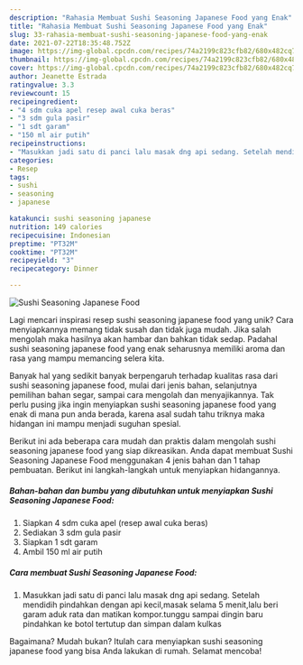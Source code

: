```yaml
---
description: "Rahasia Membuat Sushi Seasoning Japanese Food yang Enak"
title: "Rahasia Membuat Sushi Seasoning Japanese Food yang Enak"
slug: 33-rahasia-membuat-sushi-seasoning-japanese-food-yang-enak
date: 2021-07-22T18:35:48.752Z
image: https://img-global.cpcdn.com/recipes/74a2199c823cfb82/680x482cq70/sushi-seasoning-japanese-food-foto-resep-utama.jpg
thumbnail: https://img-global.cpcdn.com/recipes/74a2199c823cfb82/680x482cq70/sushi-seasoning-japanese-food-foto-resep-utama.jpg
cover: https://img-global.cpcdn.com/recipes/74a2199c823cfb82/680x482cq70/sushi-seasoning-japanese-food-foto-resep-utama.jpg
author: Jeanette Estrada
ratingvalue: 3.3
reviewcount: 15
recipeingredient:
- "4 sdm cuka apel resep awal cuka beras"
- "3 sdm gula pasir"
- "1 sdt garam"
- "150 ml air putih"
recipeinstructions:
- "Masukkan jadi satu di panci lalu masak dng api sedang. Setelah mendidih pindahkan dengan api kecil,masak selama 5 menit,lalu beri garam aduk rata dan matikan kompor.tunggu sampai dingin baru pindahkan ke botol tertutup dan simpan dalam kulkas"
categories:
- Resep
tags:
- sushi
- seasoning
- japanese

katakunci: sushi seasoning japanese 
nutrition: 149 calories
recipecuisine: Indonesian
preptime: "PT32M"
cooktime: "PT32M"
recipeyield: "3"
recipecategory: Dinner

---
```



![Sushi Seasoning Japanese Food](https://img-global.cpcdn.com/recipes/74a2199c823cfb82/680x482cq70/sushi-seasoning-japanese-food-foto-resep-utama.jpg)

Lagi mencari inspirasi resep sushi seasoning japanese food yang unik? Cara menyiapkannya memang tidak susah dan tidak juga mudah. Jika salah mengolah maka hasilnya akan hambar dan bahkan tidak sedap. Padahal sushi seasoning japanese food yang enak seharusnya memiliki aroma dan rasa yang mampu memancing selera kita.

Banyak hal yang sedikit banyak berpengaruh terhadap kualitas rasa dari sushi seasoning japanese food, mulai dari jenis bahan, selanjutnya pemilihan bahan segar, sampai cara mengolah dan menyajikannya. Tak perlu pusing jika ingin menyiapkan sushi seasoning japanese food yang enak di mana pun anda berada, karena asal sudah tahu triknya maka hidangan ini mampu menjadi suguhan spesial.




Berikut ini ada beberapa cara mudah dan praktis dalam mengolah sushi seasoning japanese food yang siap dikreasikan. Anda dapat membuat Sushi Seasoning Japanese Food menggunakan 4 jenis bahan dan 1 tahap pembuatan. Berikut ini langkah-langkah untuk menyiapkan hidangannya.

<!--inarticleads1-->

##### Bahan-bahan dan bumbu yang dibutuhkan untuk menyiapkan Sushi Seasoning Japanese Food:

1. Siapkan 4 sdm cuka apel (resep awal cuka beras)
1. Sediakan 3 sdm gula pasir
1. Siapkan 1 sdt garam
1. Ambil 150 ml air putih




<!--inarticleads2-->

##### Cara membuat Sushi Seasoning Japanese Food:

1. Masukkan jadi satu di panci lalu masak dng api sedang. Setelah mendidih pindahkan dengan api kecil,masak selama 5 menit,lalu beri garam aduk rata dan matikan kompor.tunggu sampai dingin baru pindahkan ke botol tertutup dan simpan dalam kulkas




Bagaimana? Mudah bukan? Itulah cara menyiapkan sushi seasoning japanese food yang bisa Anda lakukan di rumah. Selamat mencoba!
